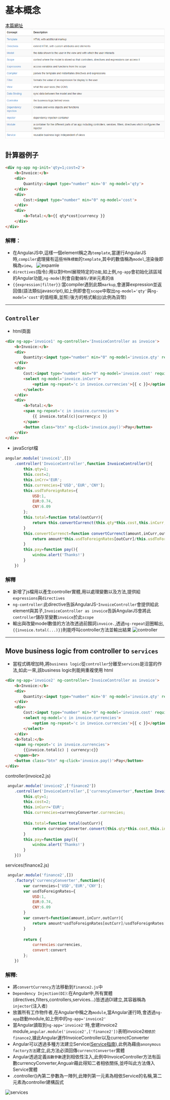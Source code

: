 # 基本概念 
[本篇網址](https://docs.angularjs.org/guide/concepts)
![Principle](./principleAng.png)
## 計算器例子
```html
<div ng-app ng-init='qty=1;cost=2'>
    <b>Invoice:</b>
    <div>
        Quantity:<input type="number" min='0' ng-model='qty'>
    </div>
    <div>
        Cost:<input type="number" min="0" ng-model='cost'>
    </div>
    <div>
        <b>Total:</b>{{ qty*cost|currency }}
    </div>
</div>
```
### 解釋：
- 在AngularJS中,這樣一個element稱之為`template`,當運行AngularJS時,`compiler`處理擁有這些`特殊標籤`的`template`,其中的數值稱為`model`,渲染後即稱為`view`。
![expamle](https://docs.angularjs.org/img/guide/concepts-databinding1.png)
- `directives`(指令):用以對Html展現特定的`功能`,如上例,`ng-app`會初始化該區域的Angular功能,`ng-model`則會自動`儲存/更新`元素的`值`
- `{{expression|filter}}`:當compiler遇到此類`markup`,會運算expression並返回值(語法類似javascript),如上例即會在`scope`中取出`ng-model='qty'`與`ng-model='cost'`的值相乘,並照`|`後方的格式輸出(此例為貨幣)
***
## `Controller`
- html頁面
```html
<div ng-app='invoice1' ng-controller='InvoiceController as invoice'>
    <b>Invoice:</b>
    <div>
        Quantity:<input type="number" min="0" ng-model='invoice.qty' required>
    </div>
    <div>
        Cost:<input type="number" min="0" ng-model='invoice.cost' required>
        <select ng-model='invoice.inCurr'>
            <option ng-repeat='c in invoice.currencies'>{{ c }}</option>
        </select>
    </div>
    <div>
        <b>Total:</b>
        <span ng-repeat='c in invoice.currencies'>
            {{ invoice.total(c)|currency:c }}
        </span>
        <button class="btn" ng-click='invoice.pay()'>Pay</button>
    </div>
</div>
```
- javaScript檔
```js
angular.module('invoice1',[])
    .controller('InvoiceController',function InvoiceController(){
        this.qty=1;
        this.cost=2;
        this.inCrr='EUR';
        this.currencies=['USD','EUR','CNY'];
        this.usdToForeignRates={
            USD:1,
            EUR:0.74,
            CNY:6.09
        };
        this.total=function total(outCurr){
            return this.convertCurrenct(this.qty*this.cost,this.inCurr,outCurr)
        }
        this.convertCurrenct=function convertCurrenct(amount,inCurr,outCurr){
            return amount*this.usdToForeignRates[outCurr]/this.usdToForeignRates[inCurr]
        }
        this.pay=function pay(){
            window.alert('Thanks!')
        }
    })    
```
### 解釋
- 新增了js檔用以產生controller實體,用以處理變數以及方法,提供給`expressions`與`directives`
- `ng-controller`:此directive告訴AngularJS-`InvoiceController`會提供給此element與其子,`InvoiceController as invoice`告訴AngularJS會將此`controller`儲存至變數`invoice`於此`scope`
- 輸出與改變model數值的方法改透過前餟詞`invoice.`,透過`ng-repeat`迴圈輸出,`{{invoice.total(...)}}`則能呼叫controller方法並輸出結果
![controller](https://docs.angularjs.org/img/guide/concepts-databinding2.png)
***
## Move business logic from controller to `services`
- 當程式碼增加時,將`business logic`從`controller`分離至`services`是洽當的作法,如此一來,該business logic則能夠重複使用
html
```html
<div ng-app='invoice2' ng-controller='InvoiceController as invoice'>
    <b>Invoice:</b>
    <div>
        Quantity:<input type="number" min='0' ng-model='invoice.qty' required>
    </div>
    <div>
        Cost:<input type="number" min="0" ng-model='invoice.cost' required>
        <select ng-model='c in invoice.currencies'>
            <option ng-repeat='c in invoice.currencies'>{{ c }}</option>
        </select>
    </div>
    <b>Total:</b>
    <span ng-repeat='c in invoice.currencies'>
        {{invoice.total(c) | currency:c}}
    </span><br>
    <button class="btn" ng-click='invoice.pay()'>Pay</button>
</div>
```
controller(invoice2.js)
```js
 angular.module('invoice2',['finance2'])
    .controller('InvoiceController',['currencyConverter',function InvoiceController(currencyConverter){
        this.qty=1;
        this.cost=2;
        this.inCurr='EUR';
        this.currencies=currencyConverter.currencies;

        this.total=function total(outCurr){
            return currencyConverter.convert(this.qty*this.cost,this.inCurr,outCurr);
        }
        this.pay=function pay(){
            window.alert('Thanks!')
        }
    }])
```
services(finance2.js)
```js
 angular.module('finance2',[])
    .factory('currencyConverter',function(){
        var currencies=['USD','EUR','CNY'];
        var usdToForeignRates={
            USD:1,
            EUR:0.74,
            CNY:6.09
        }
        var convert=function(amount,inCurr,outCurr){
            return amount*usdToForeignRates[outCurr]/usdToForeignRates[inCurr];
        }

        return {
            currencies:currencies,
            convert:convert
        };
    })
```
### 解釋:
- 將`convertCurrency`方法移動到`finance2.js`中
- `Dependency Injection(DI)`:在Angular中,所有實體(directives,filters,controllers,services...)皆透過DI建立,其容器稱為`injector`(注入者)
- 放置所有工作物件者,在Angular中稱之為`module`,當Angular運行時,會透過`ng-app`啟動module,如上例中的`ng-app='invoice2'`
- 當Angular讀取到`ng-app='invoice2'`時,會建invoice2 module,`angular.module('invoice2',['finance2'])`表明invoice2`相依於finance2`,據此Angular運作InvoiceController以及currenctConverter
- Angular可以透過多種方法建立Service([Service指南](https://docs.angularjs.org/guide/services)),此例為藉由`anonymous factory方法`建立,此方法必須回傳`currenctConverter`實體
- Angular透過定義`函數參數`達到相依性注入,此例中InvoiceController方法有函數currencyConverter,Angualr藉此得知二者相依關係,並呼叫此方法傳入Service實體
- .controller()內第二參數為一陣列,此陣列第一元素為相依Service的名稱,第二元素為controller建構函式

![services](https://docs.angularjs.org/img/guide/concepts-module-service.png)